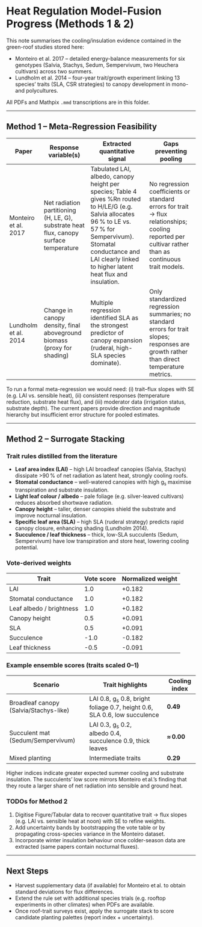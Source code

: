 # Heat Regulation Model-Fusion Progress (Methods 1 & 2)

This note summarises the cooling/insulation evidence contained in the green-roof studies stored here:

- Monteiro et al. 2017 – detailed energy-balance measurements for six genotypes (Salvia, Stachys, Sedum, Sempervivum, two Heuchera cultivars) across two summers.
- Lundholm et al. 2014 – four-year trait/growth experiment linking 13 species’ traits (SLA, CSR strategies) to canopy development in mono- and polycultures.

All PDFs and Mathpix `.mmd` transcriptions are in this folder.

---

## Method 1 – Meta-Regression Feasibility

| Paper | Response variable(s) | Extracted quantitative signal | Gaps preventing pooling |
| --- | --- | --- | --- |
| Monteiro et al. 2017 | Net radiation partitioning (H, LE, G), substrate heat flux, canopy surface temperature | Tabulated LAI, albedo, canopy height per species; Table 4 gives %Rn routed to H/LE/G (e.g. Salvia allocates 96 % to LE vs. 57 % for Sempervivum). Stomatal conductance and LAI clearly linked to higher latent heat flux and insulation. | No regression coefficients or standard errors for trait → flux relationships; cooling reported per cultivar rather than as continuous trait models. |
| Lundholm et al. 2014 | Change in canopy density, final aboveground biomass (proxy for shading) | Multiple regression identified SLA as the strongest predictor of canopy expansion (ruderal, high-SLA species dominate). | Only standardized regression summaries; no standard errors for trait slopes; responses are growth rather than direct temperature metrics. |

To run a formal meta-regression we would need: (i) trait–flux slopes with SE (e.g. LAI vs. sensible heat), (ii) consistent responses (temperature reduction, substrate heat flux), and (iii) moderator data (irrigation status, substrate depth). The current papers provide direction and magnitude hierarchy but insufficient error structure for pooled estimates.

---

## Method 2 – Surrogate Stacking

### Trait rules distilled from the literature

- **Leaf area index (LAI)** – high LAI broadleaf canopies (Salvia, Stachys) dissipate >90 % of net radiation as latent heat, strongly cooling roofs.
- **Stomatal conductance** – well-watered canopies with high g<sub>s</sub> maximise transpiration and substrate insulation.
- **Light leaf colour / albedo** – pale foliage (e.g. silver-leaved cultivars) reduces absorbed shortwave radiation.
- **Canopy height** – taller, denser canopies shield the substrate and improve nocturnal insulation.
- **Specific leaf area (SLA)** – high SLA (ruderal strategy) predicts rapid canopy closure, enhancing shading (Lundholm 2014).
- **Succulence / leaf thickness** – thick, low-SLA succulents (Sedum, Sempervivum) have low transpiration and store heat, lowering cooling potential.

### Vote-derived weights

| Trait | Vote score | Normalized weight |
| --- | --- | --- |
| LAI | 1.0 | +0.182 |
| Stomatal conductance | 1.0 | +0.182 |
| Leaf albedo / brightness | 1.0 | +0.182 |
| Canopy height | 0.5 | +0.091 |
| SLA | 0.5 | +0.091 |
| Succulence | -1.0 | -0.182 |
| Leaf thickness | -0.5 | -0.091 |

### Example ensemble scores (traits scaled 0–1)

| Scenario | Trait highlights | Cooling index |
| --- | --- | --- |
| Broadleaf canopy (Salvia/Stachys-like) | LAI 0.8, g<sub>s</sub> 0.8, bright foliage 0.7, height 0.6, SLA 0.6, low succulence | **0.49** |
| Succulent mat (Sedum/Sempervivum) | LAI 0.3, g<sub>s</sub> 0.2, albedo 0.4, succulence 0.9, thick leaves | **≈ 0.00** |
| Mixed planting | Intermediate traits | **0.29** |

Higher indices indicate greater expected summer cooling and substrate insulation. The succulents’ low score mirrors Monteiro et al.’s finding that they route a larger share of net radiation into sensible and ground heat.

### TODOs for Method 2

1. Digitise Figure/Tabular data to recover quantitative trait → flux slopes (e.g. LAI vs. sensible heat at noon) with SE to refine weights.
2. Add uncertainty bands by bootstrapping the vote table or by propagating cross-species variance in the Monteiro dataset.
3. Incorporate winter insulation behaviour once colder-season data are extracted (same papers contain nocturnal fluxes).

---

## Next Steps

- Harvest supplementary data (if available) for Monteiro et al. to obtain standard deviations for flux differences.
- Extend the rule set with additional species trials (e.g. rooftop experiments in other climates) when PDFs are available.
- Once roof-trait surveys exist, apply the surrogate stack to score candidate planting palettes (report index + uncertainty).


